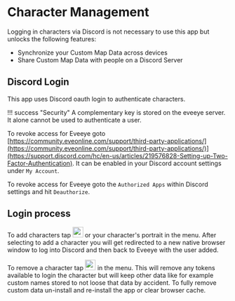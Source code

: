 # Character Management
Logging in characters via Discord is not necessary to use this app but unlocks the following features:

 - Synchronize your Custom Map Data across devices
 - Share Custom Map Data with people on a Discord Server

## Discord Login 
This app uses Discord oauth login to authenticate characters. 

!!! success "Security"
    A complementary key is stored on the eveeye server. It alone cannot be used to authenticate a user.

To revoke access for Eveeye goto [https://community.eveonline.com/support/third-party-applications/](https://community.eveonline.com/support/third-party-applications/)](https://support.discord.com/hc/en-us/articles/219576828-Setting-up-Two-Factor-Authentication). It can be enabled in your Discord account settings under `My Account`.

To revoke access for Eveeye goto the `Authorized Apps` within Discord settings and hit `Deauthorize`.

## Login process
To add characters tap <img src="https://raw.githubusercontent.com/Risingson/eedocs/master/docs/images/User-100_26_100_off.png" width="24" height="24" > or your character's portrait in the menu. After selecting to add a character you will get redirected to a new native browser window to log into Discord and then back to Eveeye with the user added. 

To remove a character tap <img src="https://raw.githubusercontent.com/Risingson/eedocs/master/docs/images/Minus-100_b.png" width="24" height="24" > in the menu. This will remove any tokens available to login the character but will keep other data like for example custom names stored to not loose that data by accident. To fully remove custom data un-install and re-install the app or clear browser cache.

<!-- When using the cloud storage feature your user including the token stored to identify your char gets removed from cloud immediately. Your custom data will get deleted from cloud 30 days after char removal.

## Re-authing
If you updated your charactuser image you can update it by just authorizing the chauser again. Also if a new version of Eveeye was installed sometimes it would need you to authorize your characters again to use new features.

## Revoking access
To remove a character's API permissions please do so at [https://community.eveonline.com/support/third-party-applications/](https://community.eveonline.com/support/third-party-applications/)voke access for Eveeye goto the `Authorized Apps` within Discord settings and hit `Deauthorize`.

<!--stackedit_data:
eyJoaXN0b3J5IjpbLTE2NzY2MTYzMzgsLTE3ODQyODIzODMsMj
EzNjYyMDQ4OSwtMTUxNDI4NDI4LDc1MDY1NTE3OCwtODM4NzY3
OTE4LDE0NzczMTg0NzQsLTM0NjI2NjIwNywtMTUzMTE1NjQ5MC
wtNTU3NTAzNTMxLC04NzQ3NTkzOTksLTE1MjMxODIyNzYsMTA2
MzY1MTAxMSwtMTM5MTAyMTQxNywxODM1NjM0NTYxLC0zODA0OT
gwMjAsMTI4NjkxOTc4NywxMjI2OTk3NzI4LDE2Nzk2NjgwOTNd
fQ==
-->